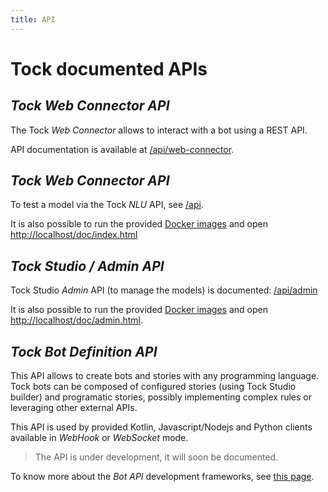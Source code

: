 ```yaml
---
title: API
---
```


# Tock documented APIs

## _Tock Web Connector API_

The Tock _Web Connector_ allows to interact with a bot using a REST API.

API documentation is available at [/api/web-connector](../../../api/web-connector). 

## _Tock Web Connector API_

To test a model via the Tock _NLU_ API, see [/api](../../api/).

It is also possible to run the provided [Docker images](https://github.com/theopenconversationkit/tock-docker)
and open [http://localhost/doc/index.html](http://localhost/doc/index.html)   

## _Tock Studio / Admin API_

Tock Studio _Admin_ API (to manage the models) is documented: [/api/admin](../../api/admin.html) 

It is also possible to run the provided [Docker images](https://github.com/theopenconversationkit/tock-docker)
and open [http://localhost/doc/admin.html](http://localhost/doc/admin.html).

## _Tock Bot Definition API_

This API allows to create bots and stories with any programming language.
Tock bots can be composed of configured stories (using Tock Studio builder) and 
programatic stories, possibly implementing complex rules or leveraging other external APIs.
  
This API is used by provided Kotlin, Javascript/Nodejs and Python clients available in _WebHook_ or _WebSocket_ mode.

> The API is under development, it will soon be documented.

To know more about the _Bot API_ development frameworks, see [this page](../dev/bot-api).